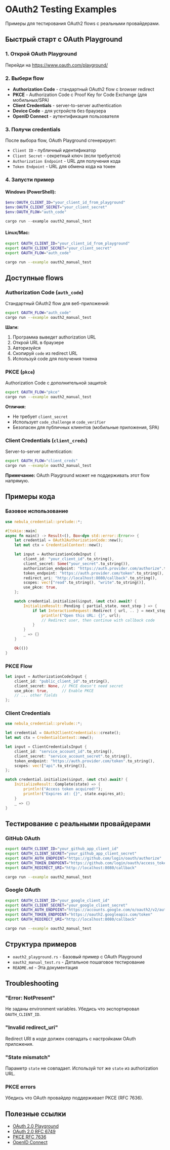 # OAuth2 Testing Examples

Примеры для тестирования OAuth2 flows с реальными провайдерами.

## Быстрый старт с OAuth Playground

### 1. Открой OAuth Playground
Перейди на https://www.oauth.com/playground/

### 2. Выбери flow
- **Authorization Code** - стандартный OAuth2 flow с browser redirect
- **PKCE** - Authorization Code с Proof Key for Code Exchange (для мобильных/SPA)
- **Client Credentials** - server-to-server authentication
- **Device Code** - для устройств без браузера
- **OpenID Connect** - аутентификация пользователя

### 3. Получи credentials

После выбора flow, OAuth Playground сгенерирует:
- `Client ID` - публичный идентификатор
- `Client Secret` - секретный ключ (если требуется)
- `Authorization Endpoint` - URL для получения кода
- `Token Endpoint` - URL для обмена кода на токен

### 4. Запусти пример

#### Windows (PowerShell):
```powershell
$env:OAUTH_CLIENT_ID="your_client_id_from_playground"
$env:OAUTH_CLIENT_SECRET="your_client_secret"
$env:OAUTH_FLOW="auth_code"

cargo run --example oauth2_manual_test
```

#### Linux/Mac:
```bash
export OAUTH_CLIENT_ID="your_client_id_from_playground"
export OAUTH_CLIENT_SECRET="your_client_secret"
export OAUTH_FLOW="auth_code"

cargo run --example oauth2_manual_test
```

## Доступные flows

### Authorization Code (`auth_code`)
Стандартный OAuth2 flow для веб-приложений:

```bash
export OAUTH_FLOW="auth_code"
cargo run --example oauth2_manual_test
```

**Шаги:**
1. Программа выведет authorization URL
2. Открой URL в браузере
3. Авторизуйся
4. Скопируй `code` из redirect URL
5. Используй code для получения токена

### PKCE (`pkce`)
Authorization Code с дополнительной защитой:

```bash
export OAUTH_FLOW="pkce"
cargo run --example oauth2_manual_test
```

**Отличия:**
- Не требует `client_secret`
- Использует `code_challenge` и `code_verifier`
- Безопасен для публичных клиентов (мобильные приложения, SPA)

### Client Credentials (`client_creds`)
Server-to-server authentication:

```bash
export OAUTH_FLOW="client_creds"
cargo run --example oauth2_manual_test
```

**Примечание:** OAuth Playground может не поддерживать этот flow напрямую.

## Примеры кода

### Базовое использование

```rust
use nebula_credential::prelude::*;

#[tokio::main]
async fn main() -> Result<(), Box<dyn std::error::Error>> {
    let credential = OAuth2AuthorizationCode::new();
    let mut ctx = CredentialContext::new();

    let input = AuthorizationCodeInput {
        client_id: "your_client_id".to_string(),
        client_secret: Some("your_secret".to_string()),
        authorization_endpoint: "https://auth.provider.com/authorize".to_string(),
        token_endpoint: "https://auth.provider.com/token".to_string(),
        redirect_uri: "http://localhost:8080/callback".to_string(),
        scopes: vec!["read".to_string(), "write".to_string()],
        use_pkce: true,
    };

    match credential.initialize(&input, &mut ctx).await? {
        InitializeResult::Pending { partial_state, next_step } => {
            if let InteractionRequest::Redirect { url, .. } = next_step {
                println!("Open this URL: {}", url);
                // Redirect user, then continue with callback code
            }
        }
        _ => {}
    }

    Ok(())
}
```

### PKCE Flow

```rust
let input = AuthorizationCodeInput {
    client_id: "public_client_id".to_string(),
    client_secret: None, // PKCE doesn't need secret
    use_pkce: true,      // Enable PKCE
    // ... other fields
};
```

### Client Credentials

```rust
use nebula_credential::prelude::*;

let credential = OAuth2ClientCredentials::create();
let mut ctx = CredentialContext::new();

let input = ClientCredentialsInput {
    client_id: "service_account_id".to_string(),
    client_secret: "service_account_secret".to_string(),
    token_endpoint: "https://auth.provider.com/token".to_string(),
    scopes: vec!["api".to_string()],
};

match credential.initialize(&input, &mut ctx).await? {
    InitializeResult::Complete(state) => {
        println!("Access token acquired!");
        println!("Expires at: {}", state.expires_at);
    }
    _ => {}
}
```

## Тестирование с реальными провайдерами

### GitHub OAuth

```bash
export OAUTH_CLIENT_ID="your_github_app_client_id"
export OAUTH_CLIENT_SECRET="your_github_app_client_secret"
export OAUTH_AUTH_ENDPOINT="https://github.com/login/oauth/authorize"
export OAUTH_TOKEN_ENDPOINT="https://github.com/login/oauth/access_token"
export OAUTH_REDIRECT_URI="http://localhost:8080/callback"

cargo run --example oauth2_manual_test
```

### Google OAuth

```bash
export OAUTH_CLIENT_ID="your_google_client_id"
export OAUTH_CLIENT_SECRET="your_google_client_secret"
export OAUTH_AUTH_ENDPOINT="https://accounts.google.com/o/oauth2/v2/auth"
export OAUTH_TOKEN_ENDPOINT="https://oauth2.googleapis.com/token"
export OAUTH_REDIRECT_URI="http://localhost:8080/callback"

cargo run --example oauth2_manual_test
```

## Структура примеров

- `oauth2_playground.rs` - Базовый пример с OAuth Playground
- `oauth2_manual_test.rs` - Детальное пошаговое тестирование
- `README.md` - Эта документация

## Troubleshooting

### "Error: NotPresent"
Не заданы environment variables. Убедись что экспортировал `OAUTH_CLIENT_ID`.

### "Invalid redirect_uri"
Redirect URI в коде должен совпадать с настройками OAuth приложения.

### "State mismatch"
Параметр `state` не совпадает. Используй тот же `state` из authorization URL.

### PKCE errors
Убедись что OAuth провайдер поддерживает PKCE (RFC 7636).

## Полезные ссылки

- [OAuth 2.0 Playground](https://www.oauth.com/playground/)
- [OAuth 2.0 RFC 6749](https://datatracker.ietf.org/doc/html/rfc6749)
- [PKCE RFC 7636](https://datatracker.ietf.org/doc/html/rfc7636)
- [OpenID Connect](https://openid.net/connect/)
